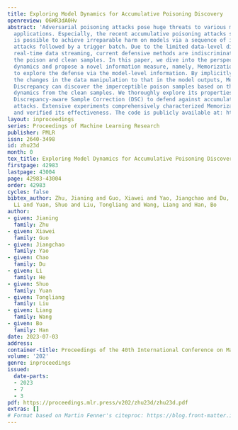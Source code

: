 ```yaml
---
title: Exploring Model Dynamics for Accumulative Poisoning Discovery
openreview: O6WR3dA0Hv
abstract: 'Adversarial poisoning attacks pose huge threats to various machine learning
  applications. Especially, the recent accumulative poisoning attacks show that it
  is possible to achieve irreparable harm on models via a sequence of imperceptible
  attacks followed by a trigger batch. Due to the limited data-level discrepancy in
  real-time data streaming, current defensive methods are indiscriminate in handling
  the poison and clean samples. In this paper, we dive into the perspective of model
  dynamics and propose a novel information measure, namely, Memorization Discrepancy,
  to explore the defense via the model-level information. By implicitly transferring
  the changes in the data manipulation to that in the model outputs, Memorization
  Discrepancy can discover the imperceptible poison samples based on their distinct
  dynamics from the clean samples. We thoroughly explore its properties and propose
  Discrepancy-aware Sample Correction (DSC) to defend against accumulative poisoning
  attacks. Extensive experiments comprehensively characterized Memorization Discrepancy
  and verified its effectiveness. The code is publicly available at: https://github.com/tmlr-group/Memorization-Discrepancy.'
layout: inproceedings
series: Proceedings of Machine Learning Research
publisher: PMLR
issn: 2640-3498
id: zhu23d
month: 0
tex_title: Exploring Model Dynamics for Accumulative Poisoning Discovery
firstpage: 42983
lastpage: 43004
page: 42983-43004
order: 42983
cycles: false
bibtex_author: Zhu, Jianing and Guo, Xiawei and Yao, Jiangchao and Du, Chao and He,
  Li and Yuan, Shuo and Liu, Tongliang and Wang, Liang and Han, Bo
author:
- given: Jianing
  family: Zhu
- given: Xiawei
  family: Guo
- given: Jiangchao
  family: Yao
- given: Chao
  family: Du
- given: Li
  family: He
- given: Shuo
  family: Yuan
- given: Tongliang
  family: Liu
- given: Liang
  family: Wang
- given: Bo
  family: Han
date: 2023-07-03
address: 
container-title: Proceedings of the 40th International Conference on Machine Learning
volume: '202'
genre: inproceedings
issued:
  date-parts:
  - 2023
  - 7
  - 3
pdf: https://proceedings.mlr.press/v202/zhu23d/zhu23d.pdf
extras: []
# Format based on Martin Fenner's citeproc: https://blog.front-matter.io/posts/citeproc-yaml-for-bibliographies/
---
```

